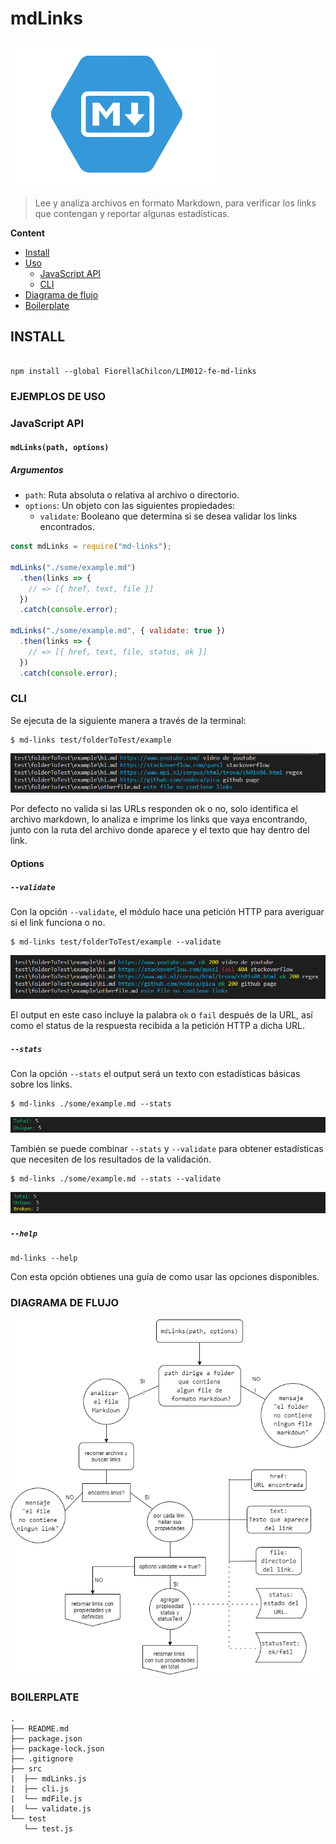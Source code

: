 # mdLinks
![Mrkd](img/markdown.png)

> Lee y analiza archivos en formato Markdown, para verificar los links que contengan y reportar algunas estadísticas.

__Content__
- [Install](#install)
- [Uso](#ejemplo-de-uso)
  - [JavaScript API](#javaScript-api)
  - [CLI](#cli)
- [Diagrama de flujo](#diagrama-de-flujo)
- [Boilerplate](#boilerplate)

## INSTALL
``` set up

npm install --global FiorellaChilcon/LIM012-fe-md-links

```

### EJEMPLOS DE USO

### JavaScript API
#### `mdLinks(path, options)`

##### Argumentos

- `path`: Ruta absoluta o relativa al archivo o directorio.
- `options`: Un objeto con las siguientes propiedades:
  * `validate`: Booleano que determina si se desea validar los links
    encontrados.

```js
const mdLinks = require("md-links");

mdLinks("./some/example.md")
  .then(links => {
    // => [{ href, text, file }]
  })
  .catch(console.error);

mdLinks("./some/example.md", { validate: true })
  .then(links => {
    // => [{ href, text, file, status, ok }]
  })
  .catch(console.error);
```

### CLI
Se ejecuta de la siguiente manera a través de la terminal:

```
$ md-links test/folderToTest/example
```

![diagrama](img/byDefault.PNG)

Por defecto no valida si las URLs responden ok o no, solo identifica el archivo markdown, lo analiza e imprime los links que vaya encontrando, junto con la ruta del archivo donde aparece y el texto que hay dentro del link.

#### Options

##### `--validate`

Con la opción `--validate`, el módulo hace una petición HTTP para
averiguar si el link funciona o no.

```
$ md-links test/folderToTest/example --validate
```

![diagrama](img/validate.PNG)

El output en este caso incluye la palabra `ok` o `fail` después de
la URL, así como el status de la respuesta recibida a la petición HTTP a dicha URL.

##### `--stats`

Con la opción `--stats` el output será un texto con estadísticas
básicas sobre los links.

```
$ md-links ./some/example.md --stats
```

![diagrama](img/stats.PNG)

También se puede combinar `--stats` y `--validate` para obtener estadísticas que
necesiten de los resultados de la validación.


```
$ md-links ./some/example.md --stats --validate
```

![diagrama](img/validatestats.PNG)

##### `--help`

```
md-links --help
```

Con esta opción obtienes una guía de como usar las opciones disponibles.

### DIAGRAMA DE FLUJO
![diagrama](img/Diagram.png)
### BOILERPLATE
```text
.
├── README.md
├── package.json
├── package-lock.json
├── .gitignore
├── src
|  ├── mdLinks.js
|  ├── cli.js
|  └── mdFile.js
|  └── validate.js
└── test
   └── test.js
```

